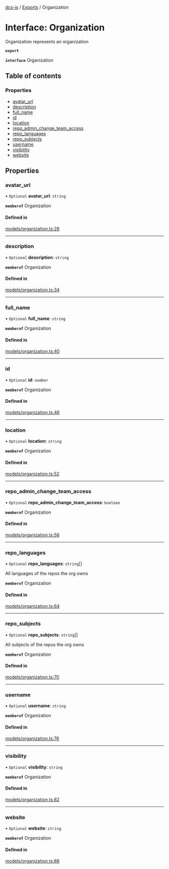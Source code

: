 [dcs-js](../README.md) / [Exports](../modules.md) / Organization

# Interface: Organization

Organization represents an organization

**`export`**

**`interface`** Organization

## Table of contents

### Properties

- [avatar\_url](Organization.md#avatar_url)
- [description](Organization.md#description)
- [full\_name](Organization.md#full_name)
- [id](Organization.md#id)
- [location](Organization.md#location)
- [repo\_admin\_change\_team\_access](Organization.md#repo_admin_change_team_access)
- [repo\_languages](Organization.md#repo_languages)
- [repo\_subjects](Organization.md#repo_subjects)
- [username](Organization.md#username)
- [visibility](Organization.md#visibility)
- [website](Organization.md#website)

## Properties

### <a id="avatar_url" name="avatar_url"></a> avatar\_url

• `Optional` **avatar\_url**: `string`

**`memberof`** Organization

#### Defined in

[models/organization.ts:28](https://github.com/unfoldingWord/dcs-js/blob/b29eb7a/models/organization.ts#L28)

___

### <a id="description" name="description"></a> description

• `Optional` **description**: `string`

**`memberof`** Organization

#### Defined in

[models/organization.ts:34](https://github.com/unfoldingWord/dcs-js/blob/b29eb7a/models/organization.ts#L34)

___

### <a id="full_name" name="full_name"></a> full\_name

• `Optional` **full\_name**: `string`

**`memberof`** Organization

#### Defined in

[models/organization.ts:40](https://github.com/unfoldingWord/dcs-js/blob/b29eb7a/models/organization.ts#L40)

___

### <a id="id" name="id"></a> id

• `Optional` **id**: `number`

**`memberof`** Organization

#### Defined in

[models/organization.ts:46](https://github.com/unfoldingWord/dcs-js/blob/b29eb7a/models/organization.ts#L46)

___

### <a id="location" name="location"></a> location

• `Optional` **location**: `string`

**`memberof`** Organization

#### Defined in

[models/organization.ts:52](https://github.com/unfoldingWord/dcs-js/blob/b29eb7a/models/organization.ts#L52)

___

### <a id="repo_admin_change_team_access" name="repo_admin_change_team_access"></a> repo\_admin\_change\_team\_access

• `Optional` **repo\_admin\_change\_team\_access**: `boolean`

**`memberof`** Organization

#### Defined in

[models/organization.ts:58](https://github.com/unfoldingWord/dcs-js/blob/b29eb7a/models/organization.ts#L58)

___

### <a id="repo_languages" name="repo_languages"></a> repo\_languages

• `Optional` **repo\_languages**: `string`[]

All languages of the repos the org owns

**`memberof`** Organization

#### Defined in

[models/organization.ts:64](https://github.com/unfoldingWord/dcs-js/blob/b29eb7a/models/organization.ts#L64)

___

### <a id="repo_subjects" name="repo_subjects"></a> repo\_subjects

• `Optional` **repo\_subjects**: `string`[]

All subjects of the repos the org owns

**`memberof`** Organization

#### Defined in

[models/organization.ts:70](https://github.com/unfoldingWord/dcs-js/blob/b29eb7a/models/organization.ts#L70)

___

### <a id="username" name="username"></a> username

• `Optional` **username**: `string`

**`memberof`** Organization

#### Defined in

[models/organization.ts:76](https://github.com/unfoldingWord/dcs-js/blob/b29eb7a/models/organization.ts#L76)

___

### <a id="visibility" name="visibility"></a> visibility

• `Optional` **visibility**: `string`

**`memberof`** Organization

#### Defined in

[models/organization.ts:82](https://github.com/unfoldingWord/dcs-js/blob/b29eb7a/models/organization.ts#L82)

___

### <a id="website" name="website"></a> website

• `Optional` **website**: `string`

**`memberof`** Organization

#### Defined in

[models/organization.ts:88](https://github.com/unfoldingWord/dcs-js/blob/b29eb7a/models/organization.ts#L88)
